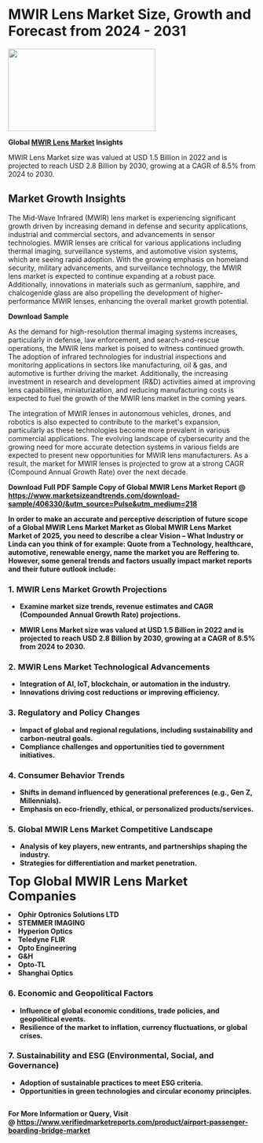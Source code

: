 <H1>MWIR Lens Market Size, Growth and Forecast from 2024 - 2031</H1><img class="aligncenter size-medium wp-image-584254" src="https://thirdeyenews.in/wp-content/uploads/2024/09/Global-Market-Research-300x168.jpeg" alt="" width="300" height="168" /><p><strong>Global&nbsp;<a href="https://www.marketsizeandtrends.com/download-sample/406330/&amp;utm_source=Pulse&amp;utm_medium=218">MWIR Lens Market</a> Insights</strong></p><p>MWIR Lens Market size was valued at USD 1.5 Billion in 2022 and is projected to reach USD 2.8 Billion by 2030, growing at a CAGR of 8.5% from 2024 to 2030.</p><p><h2>Market Growth Insights</h2> <p>The Mid-Wave Infrared (MWIR) lens market is experiencing significant growth driven by increasing demand in defense and security applications, industrial and commercial sectors, and advancements in sensor technologies. MWIR lenses are critical for various applications including thermal imaging, surveillance systems, and automotive vision systems, which are seeing rapid adoption. With the growing emphasis on homeland security, military advancements, and surveillance technology, the MWIR lens market is expected to continue expanding at a robust pace. Additionally, innovations in materials such as germanium, sapphire, and chalcogenide glass are also propelling the development of higher-performance MWIR lenses, enhancing the overall market growth potential.</p> <p><strong>Download Sample</strong></p> <p>As the demand for high-resolution thermal imaging systems increases, particularly in defense, law enforcement, and search-and-rescue operations, the MWIR lens market is poised to witness continued growth. The adoption of infrared technologies for industrial inspections and monitoring applications in sectors like manufacturing, oil & gas, and automotive is further driving the market. Additionally, the increasing investment in research and development (R&D) activities aimed at improving lens capabilities, miniaturization, and reducing manufacturing costs is expected to fuel the growth of the MWIR lens market in the coming years.</p> <p>The integration of MWIR lenses in autonomous vehicles, drones, and robotics is also expected to contribute to the market's expansion, particularly as these technologies become more prevalent in various commercial applications. The evolving landscape of cybersecurity and the growing need for more accurate detection systems in various fields are expected to present new opportunities for MWIR lens manufacturers. As a result, the market for MWIR lenses is projected to grow at a strong CAGR (Compound Annual Growth Rate) over the next decade.</p> <p><strong></p><p><span class=""><strong>Download Full PDF Sample Copy of Global MWIR Lens Market Report</strong> @ <a href="https://www.marketsizeandtrends.com/download-sample/406330/&amp;utm_source=Pulse&amp;utm_medium=218" target="_blank">https://www.marketsizeandtrends.com/download-sample/406330/&amp;utm_source=Pulse&amp;utm_medium=218</a></span></p><p>In order to make an accurate and perceptive description of future scope of a Global&nbsp;MWIR Lens Market Market as Global&nbsp;MWIR Lens Market Market of 2025, you need to describe a clear Vision &ndash; What Industry or Linda can you think of for example: Quote from a Technology, healthcare, automotive, renewable energy, name the market you are Reffering to. However, some general trends and factors usually impact market reports and their future outlook include:</p><h3>1.&nbsp;<strong>MWIR Lens Market Growth Projections</strong></h3><ul><li>Examine market size trends, revenue estimates and CAGR (Compounded Annual Growth Rate) projections.</li><li><p>MWIR Lens Market size was valued at USD 1.5 Billion in 2022 and is projected to reach USD 2.8 Billion by 2030, growing at a CAGR of 8.5% from 2024 to 2030.</p></li></ul><h3>2.&nbsp;<strong>MWIR Lens Market Technological Advancements</strong></h3><ul><li>Integration of AI, IoT, blockchain, or automation in the industry.</li><li>Innovations driving cost reductions or improving efficiency.</li></ul><h3>3.&nbsp;<strong>Regulatory and Policy Changes</strong></h3><ul><li>Impact of global and regional regulations, including sustainability and carbon-neutral goals.</li><li>Compliance challenges and opportunities tied to government initiatives.</li></ul><h3>4.&nbsp;<strong>Consumer Behavior Trends</strong></h3><ul><li>Shifts in demand influenced by generational preferences (e.g., Gen Z, Millennials).</li><li>Emphasis on eco-friendly, ethical, or personalized products/services.</li></ul><h3>5.&nbsp;<strong>Global MWIR Lens Market Competitive Landscape</strong></h3><ul><li>Analysis of key players, new entrants, and partnerships shaping the industry.</li><li>Strategies for differentiation and market penetration.</li></ul><p data-pm-slice="1 1 []"><span style="color: inherit; font-family: inherit; font-size: 25px;">Top Global MWIR Lens Market Companies</span></p><div class="" data-test-id=""><p><li>Ophir Optronics Solutions LTD</li><li> STEMMER IMAGING</li><li> Hyperion Optics</li><li> Teledyne FLIR</li><li> Opto Engineering</li><li> G&H</li><li> Opto-TL</li><li> Shanghai Optics</li></p></div><h3>6.&nbsp;<strong>Economic and Geopolitical Factors</strong></h3><ul><li>Influence of global economic conditions, trade policies, and geopolitical events.</li><li>Resilience of the market to inflation, currency fluctuations, or global crises.</li></ul><h3>7.&nbsp;<strong>Sustainability and ESG (Environmental, Social, and Governance)</strong></h3><ul><li>Adoption of sustainable practices to meet ESG criteria.</li><li>Opportunities in green technologies and circular economy principles.</li></ul><h2><strong style="font-size: 14px;">For More Information or Query, Visit @&nbsp;</strong><a style="background-color: #ffffff; font-size: 14px;" href="https://www.marketsizeandtrends.com/report/mwir-lens-market/" target="_blank">https://www.verifiedmarketreports.com/product/airport-passenger-boarding-bridge-market</a></h2>
